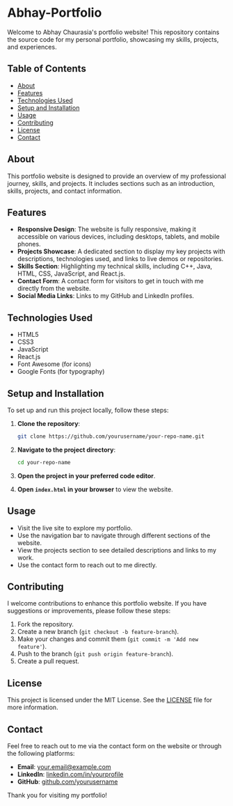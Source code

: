 # Abhay-Portfolio
Welcome to Abhay Chaurasia's portfolio website! This repository contains the source code for my personal portfolio, showcasing my skills, projects, and experiences.

## Table of Contents
- [About](#about)
- [Features](#features)
- [Technologies Used](#technologies-used)
- [Setup and Installation](#setup-and-installation)
- [Usage](#usage)
- [Contributing](#contributing)
- [License](#license)
- [Contact](#contact)

## About
This portfolio website is designed to provide an overview of my professional journey, skills, and projects. It includes sections such as an introduction, skills, projects, and contact information.

## Features
- **Responsive Design**: The website is fully responsive, making it accessible on various devices, including desktops, tablets, and mobile phones.
- **Projects Showcase**: A dedicated section to display my key projects with descriptions, technologies used, and links to live demos or repositories.
- **Skills Section**: Highlighting my technical skills, including C++, Java, HTML, CSS, JavaScript, and React.js.
- **Contact Form**: A contact form for visitors to get in touch with me directly from the website.
- **Social Media Links**: Links to my GitHub and LinkedIn profiles.

## Technologies Used
- HTML5
- CSS3
- JavaScript
- React.js
- Font Awesome (for icons)
- Google Fonts (for typography)

## Setup and Installation
To set up and run this project locally, follow these steps:

1. **Clone the repository**:
    ```sh
    git clone https://github.com/yourusername/your-repo-name.git
    ```

2. **Navigate to the project directory**:
    ```sh
    cd your-repo-name
    ```

3. **Open the project in your preferred code editor**.

4. **Open `index.html` in your browser** to view the website.

## Usage
- Visit the live site to explore my portfolio.
- Use the navigation bar to navigate through different sections of the website.
- View the projects section to see detailed descriptions and links to my work.
- Use the contact form to reach out to me directly.

## Contributing
I welcome contributions to enhance this portfolio website. If you have suggestions or improvements, please follow these steps:

1. Fork the repository.
2. Create a new branch (`git checkout -b feature-branch`).
3. Make your changes and commit them (`git commit -m 'Add new feature'`).
4. Push to the branch (`git push origin feature-branch`).
5. Create a pull request.

## License
This project is licensed under the MIT License. See the [LICENSE](LICENSE) file for more information.

## Contact
Feel free to reach out to me via the contact form on the website or through the following platforms:
- **Email**: your.email@example.com
- **LinkedIn**: [linkedin.com/in/yourprofile](www.linkedin.com/in/abhay-chaurasia-292a82255)
- **GitHub**: [github.com/yourusername](https://github.com/)

Thank you for visiting my portfolio!

